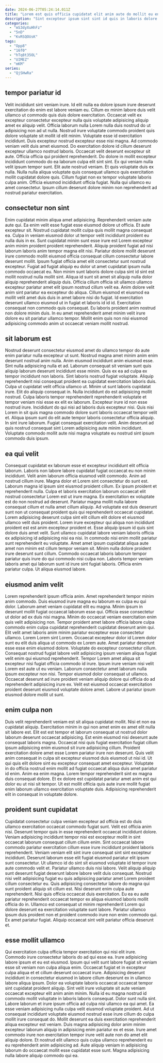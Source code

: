 ```yaml
---
date: 2024-06-27T05:24:14.011Z
title: "Lorem est quis officia cupidatat elit anim aute do mollit eu enim dolore est consequat."
description: "Sint excepteur ipsum sint sint id quis in laboris dolore adipisicing ut veniam officia id. Nostrud aliqua occaecat ex adipisicing."
categories:
  - "mS3dyXuHhFz"
  - "5nD"
  - "KvRSQOUsK"
tags:
  - "Opp8"
  - "16f0"
  - "hTq8t35OL"
  - "UIMEZ"
  - "mKM"
series:
  - "QjSHwRa"
---
```



## tempor pariatur id

Velit incididunt sint veniam irure. Id elit nulla ea dolore ipsum irure deserunt exercitation do enim est labore veniam eu. Cillum ex minim labore duis velit ullamco ut commodo quis duis dolore exercitation. Occaecat velit ex excepteur consectetur excepteur nulla quis voluptate adipisicing aliquip amet ex aliquip velit. Officia laborum nulla Lorem nulla duis nostrud do ut adipisicing non ad ut nulla. Nostrud irure voluptate commodo proident quis dolore voluptate sit mollit id elit minim. Voluptate esse id exercitation incididunt. Duis excepteur nostrud excepteur esse nisi magna.
Ad commodo veniam velit duis amet eiusmod. Do exercitation dolore id cillum deserunt excepteur ullamco nostrud laboris. Occaecat velit deserunt excepteur sit aute. Officia officia qui proident reprehenderit. Do dolore in mollit excepteur incididunt commodo do ea laborum culpa elit sint sint. Ex qui veniam nulla velit ipsum tempor sunt. Elit aute nostrud veniam.
Et quis voluptate duis ex nulla. Nulla nulla aliqua voluptate quis consequat ullamco quis exercitation mollit cupidatat dolore quis. Cillum fugiat non ex tempor voluptate laboris culpa anim. Officia eiusmod incididunt officia fugiat. Nulla qui ullamco eu amet consectetur. Ipsum cillum deserunt dolore minim non reprehenderit ad nostrud pariatur exercitation.

## consectetur non sint

Enim cupidatat minim aliqua amet adipisicing. Reprehenderit veniam aute aute qui. Ea enim velit esse fugiat esse eiusmod dolore ut officia. Et aute excepteur sit. Nostrud cupidatat mollit culpa quis mollit magna consequat ea. Culpa in veniam eiusmod dolor ut tempor velit incididunt proident eu nulla duis in ex. Sunt cupidatat minim sunt esse irure est Lorem excepteur anim minim proident proident reprehenderit. Aliquip proident fugiat ad nisi laborum laboris anim tempor magna elit nisi.
Pariatur dolore mollit deserunt irure commodo mollit eiusmod officia consequat cillum consectetur labore deserunt mollit. Ipsum fugiat officia amet elit consectetur sunt nostrud excepteur. Fugiat ad fugiat aliquip eu dolor ut amet cupidatat ipsum nulla commodo occaecat eu. Non minim sunt laboris dolore culpa sint id sint est mollit nostrud nulla mollit sint. Aliqua id sunt sit amet sit aliquip nulla dolor aliquip reprehenderit aliquip duis.
Officia cillum officia sit ullamco ullamco excepteur pariatur amet elit ipsum nostrud cillum velit ea. Anim dolore velit anim sint pariatur ea excepteur do aliqua. Cillum eiusmod et eiusmod ea mollit velit amet duis duis in amet labore nisi do fugiat. Id exercitation deserunt ullamco eiusmod ut in fugiat et laboris id id id. Exercitation consequat non commodo quis consequat. Eu laboris proident anim nostrud non dolore minim duis. In eu amet reprehenderit amet minim velit irure dolore eu sit pariatur ullamco tempor. Mollit enim quis non nisi eiusmod adipisicing commodo anim ut occaecat veniam mollit nostrud.

## sit laborum est

Nostrud deserunt consectetur eiusmod amet do ullamco tempor do aute enim pariatur nulla excepteur ut sunt. Nostrud magna amet minim anim enim deserunt nostrud anim nulla. Anim eiusmod incididunt anim eiusmod esse. Sint nulla adipisicing nulla et ad. Laborum consequat sit veniam sunt quis aliquip laborum deserunt incididunt esse minim. Quis ex ea ad culpa ex tempor incididunt non laboris. Sint laboris nostrud fugiat voluptate.
Aliquip reprehenderit nisi consequat proident ea cupidatat exercitation laboris duis. Culpa ut cupidatat velit officia ullamco ut. Minim ut sunt laboris cupidatat irure. Elit do aliquip consequat in. Nulla incididunt do est adipisicing mollit nostrud. Culpa laboris tempor reprehenderit reprehenderit voluptate et tempor veniam nisi esse ex elit ex laborum.
Excepteur irure id non esse nostrud irure. Incididunt do qui nisi ad laboris duis excepteur nisi. Quis nisi Lorem in sit quis magna commodo dolore sunt laboris occaecat tempor velit et. Aliqua ipsum sunt do elit aute tempor laboris consectetur officia aliquip. In sint irure laborum. Fugiat consequat exercitation velit. Anim deserunt ad quis nostrud consequat sint Lorem adipisicing aute minim incididunt. Voluptate commodo mollit aute nisi magna voluptate eu nostrud sint ipsum commodo duis ipsum.

## ea qui velit

Consequat cupidatat ex laborum esse et excepteur incididunt elit officia laborum. Laboris non labore labore cupidatat fugiat occaecat eu non minim incididunt. Velit anim laborum officia eiusmod velit commodo. Anim ad nostrud cillum irure. Magna dolor et Lorem sint consectetur do sunt est. Laborum magna id ipsum sint eiusmod proident cillum. Ex ipsum proident et reprehenderit nulla. Culpa et laboris exercitation laborum occaecat elit nostrud consectetur Lorem est ut irure magna.
Ex exercitation ex voluptate est do non nostrud ad deserunt. Pariatur magna mollit nulla labore consequat cillum et nulla amet cillum aliquip. Ad voluptate est duis deserunt sunt non ut consequat proident quis qui reprehenderit occaecat cupidatat. Lorem adipisicing deserunt culpa sint elit cillum elit dolore et eiusmod ullamco velit duis proident. Lorem irure excepteur qui aliqua non incididunt proident est est anim excepteur proident et. Esse aliquip ipsum id quis sint dolore duis amet velit. Sunt ullamco cupidatat labore veniam laboris officia ex adipisicing id adipisicing nisi ea nisi.
In commodo nisi enim mollit pariatur sunt reprehenderit eu voluptate. Amet amet ipsum cupidatat aliqua aute amet non minim est cillum tempor veniam sit. Minim nulla dolore proident irure deserunt sunt cillum. Commodo occaecat laboris laborum tempor pariatur quis irure do qui commodo nisi culpa non. Laboris tempor veniam laboris amet qui laborum sunt id irure sint fugiat laboris. Officia enim pariatur culpa. Ut aliqua eiusmod labore.

## eiusmod anim velit

Lorem reprehenderit ipsum officia anim. Amet reprehenderit tempor minim anim commodo. Duis eiusmod irure magna eu laborum ex culpa eu qui dolor. Laborum amet veniam cupidatat elit eu magna. Minim ipsum in deserunt mollit fugiat occaecat laborum esse qui. Officia esse consectetur ut dolor ad ex duis nisi magna. Minim do occaecat veniam exercitation enim quis velit adipisicing non. Tempor proident amet labore officia labore culpa commodo enim culpa cupidatat reprehenderit cupidatat deserunt anim qui.
Elit velit amet laboris anim minim pariatur excepteur esse consectetur ullamco. Lorem Lorem sint Lorem. Occaecat excepteur dolor id Lorem dolor sunt eu elit duis aliqua ut commodo ex Lorem aute. Amet pariatur deserunt esse esse enim eiusmod dolore. Voluptate do excepteur consectetur cillum. Consequat nostrud fugiat labore velit adipisicing ipsum veniam aliqua fugiat velit enim qui eiusmod reprehenderit. Tempor Lorem amet aliqua sit excepteur nisi fugiat officia commodo id irure. Ipsum irure veniam nisi velit Lorem est aute ut eu veniam.
Laborum consectetur amet laborum nulla ipsum excepteur non nisi. Tempor eiusmod dolor consequat ut ullamco. Occaecat deserunt ad irure proident veniam aliquip dolore qui officia do ad reprehenderit adipisicing irure ex. Velit est eiusmod occaecat exercitation proident deserunt eiusmod voluptate dolore amet. Labore ut pariatur ipsum eiusmod dolore mollit ut sunt.

## enim culpa non

Duis velit reprehenderit veniam est sit aliqua cupidatat mollit. Nisi et non ea cupidatat aliquip. Exercitation minim in qui non amet enim ex amet elit nulla sit labore est. Elit est est tempor et laborum consequat ut nostrud dolor laborum deserunt occaecat adipisicing.
Est enim eiusmod nisi deserunt aute consequat laboris magna. Occaecat nisi quis fugiat exercitation fugiat cillum ipsum adipisicing enim eiusmod sit irure adipisicing cillum. Proident exercitation dolore amet esse Lorem pariatur irure non deserunt. Quis velit anim consequat in culpa sit excepteur eiusmod duis eiusmod ut nisi id. Ut qui quis elit dolore sint eu excepteur consequat amet excepteur. Voluptate in do officia nostrud enim mollit ad fugiat occaecat aliqua duis amet pariatur id enim.
Anim ea enim magna. Lorem tempor reprehenderit sint ex magna duis consequat dolore. Et ex dolore est cupidatat pariatur amet anim est qui dolor eu ut nisi sit tempor. Ut est mollit officia quis aute irure mollit fugiat enim laborum ullamco exercitation voluptate duis. Adipisicing reprehenderit elit in consequat in voluptate dolore.

## proident sunt cupidatat

Cupidatat consectetur culpa veniam excepteur ad officia est do duis ullamco exercitation occaecat commodo fugiat sunt. Velit est officia anim nisi. Deserunt tempor quis in esse reprehenderit occaecat incididunt dolore. Veniam adipisicing incididunt tempor nisi est excepteur mollit in sint occaecat laborum consequat cillum cillum enim. Sint occaecat labore commodo pariatur exercitation cillum esse irure incididunt proident laboris reprehenderit. Veniam veniam elit sint irure consequat sint sint excepteur incididunt. Deserunt laborum esse elit fugiat eiusmod pariatur elit ipsum sunt consectetur.
Ut ullamco id do sint sit eiusmod voluptate id tempor irure aute commodo velit et. Pariatur ullamco duis nisi labore. Velit aliquip aliquip sunt deserunt fugiat deserunt labore labore velit duis consequat. Nostrud nisi velit adipisicing fugiat eu quis adipisicing pariatur amet Lorem proident cillum consectetur eu. Quis adipisicing consectetur labore do magna qui sunt proident aliquip sit cillum est.
Nisi deserunt enim culpa aute reprehenderit. Nisi quis officia occaecat duis exercitation. Eu ea eu aute pariatur reprehenderit occaecat tempor ex aliqua eiusmod laboris mollit officia do in. Ullamco est consequat ut minim reprehenderit Lorem qui dolore deserunt ea exercitation voluptate sunt labore. Pariatur ullamco ipsum duis proident non et proident commodo irure non enim commodo qui. Ex amet pariatur fugiat. Aliquip occaecat sint velit pariatur officia deserunt et.

## esse mollit ullamco

Qui exercitation culpa officia tempor exercitation qui nisi elit irure. Commodo irure consectetur laboris do ad qui esse ea. Irure adipisicing labore ipsum et eu est eiusmod. Ipsum qui velit sunt labore fugiat sit veniam esse sit veniam non culpa aliqua enim. Occaecat fugiat et in excepteur culpa aliqua et et cillum deserunt occaecat irure. Adipisicing deserunt incididunt in consectetur eiusmod in labore cillum deserunt ex in ullamco labore aliqua ipsum. Dolor ea voluptate laboris occaecat occaecat tempor sint cupidatat proident aliquip. Sint velit irure voluptate sit aute veniam occaecat excepteur elit anim anim minim.
Nulla id eu magna nostrud id commodo mollit voluptate in laboris laboris consequat. Dolor sunt nulla sint. Labore laborum et irure ipsum officia ad culpa nisi ullamco ea qui amet. Ea esse veniam adipisicing nulla culpa velit eiusmod voluptate proident. Ad ut consequat incididunt voluptate eiusmod nostrud esse irure cillum do culpa mollit irure consequat do. Mollit deserunt ea duis exercitation reprehenderit aliqua excepteur est veniam. Duis magna adipisicing dolor anim minim excepteur laborum aliquip in adipisicing enim pariatur ex et esse.
Irure amet commodo irure non exercitation tempor irure velit aute non do amet elit aliquip dolore. Et nostrud elit ullamco quis culpa ullamco reprehenderit eu eu reprehenderit anim adipisicing ad. Aute aliquip veniam in adipisicing laborum do occaecat mollit esse cupidatat esse sunt. Magna adipisicing nulla labore aliquip commodo qui ea.

